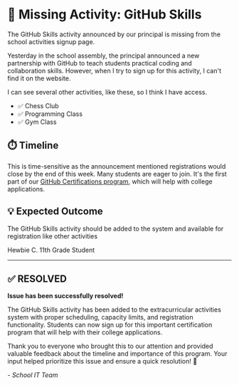 # 🚨 Missing Activity: GitHub Skills

The GitHub Skills activity announced by our principal is missing from the school activities signup page.

Yesterday in the school assembly, the principal announced a new partnership with GitHub to teach students practical coding and collaboration skills. However, when I try to sign up for this activity, I can't find it on the website.

I can see several other activities, like these, so I think I have access.

- ✅ Chess Club
- ✅ Programming Class
- ✅ Gym Class

## ⏱️ Timeline

This is time-sensitive as the announcement mentioned registrations would close by the end of this week. Many students are eager to join. It's the first part of our [GitHub Certifications program](https://resources.github.com/learn/certifications/), which will help with college applications.

## 💡 Expected Outcome

The GitHub Skills activity should be added to the system and available for registration like other activities

Hewbie C.
11th Grade Student

---

## ✅ RESOLVED

**Issue has been successfully resolved!** 

The GitHub Skills activity has been added to the extracurricular activities system with proper scheduling, capacity limits, and registration functionality. Students can now sign up for this important certification program that will help with their college applications.

Thank you to everyone who brought this to our attention and provided valuable feedback about the timeline and importance of this program. Your input helped prioritize this issue and ensure a quick resolution! 🎉

*- School IT Team*
